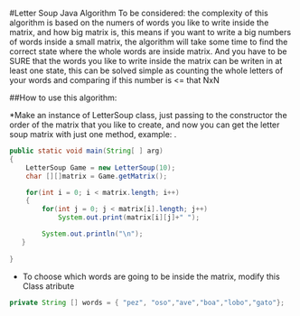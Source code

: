 #Letter Soup Java Algorithm 
To be considered: the complexity of this algorithm is based on the numers of words you like to write inside the matrix, 
and how big matrix is, this means if you want to write a big numbers of words inside a small matrix, 
the algorithm will take some time to find the correct state where the whole words are inside matrix. 
And you have to be SURE that the words you like to write inside the matrix can be writen in  at least one state, 
this can be solved simple as counting the whole letters of your words and comparing if this number is <= that NxN


##How to use this algorithm:

*Make an instance of LetterSoup class, just passing to the constructor the order of the matrix that you like to create, and now you can get the letter soup matrix with just one method, example: .

```java
public static void main(String[ ] arg)
{
    LetterSoup Game = new LetterSoup(10);
    char [][]matrix = Game.getMatrix();

    for(int i = 0; i < matrix.length; i++)
    {
        for(int j = 0; j < matrix[i].length; j++)
            System.out.print(matrix[i][j]+" "); 

        System.out.println("\n");
   }
            
}
```

* To choose which words are going to be inside the matrix, modify this Class atribute

```java
private String [] words = { "pez", "oso","ave","boa","lobo","gato"};
```

